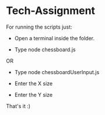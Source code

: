 # Tech-Assignment

For running the scripts just:

- Open a terminal inside the folder.

- Type node chessboard.js

OR

- Type node chessboardUserInput.js

- Enter the X size

- Enter the Y size

That's it :)